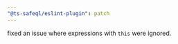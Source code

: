 ```yaml
---
"@ts-safeql/eslint-plugin": patch
---
```


fixed an issue where expressions with `this` were ignored.
